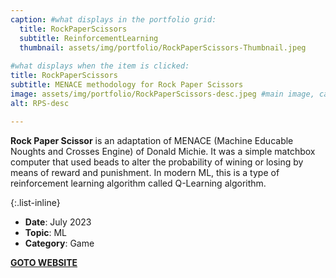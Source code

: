 ```yaml
---
caption: #what displays in the portfolio grid:
  title: RockPaperScissors
  subtitle: ReinforcementLearning
  thumbnail: assets/img/portfolio/RockPaperScissors-Thumbnail.jpeg
  
#what displays when the item is clicked:
title: RockPaperScissors
subtitle: MENACE methodology for Rock Paper Scissors
image: assets/img/portfolio/RockPaperScissors-desc.jpeg #main image, can be a link or a file in assets/img/portfolio
alt: RPS-desc

---
```

**Rock Paper Scissor** is an adaptation of MENACE (Machine Educable Noughts and Crosses Engine) of Donald Michie. It was a simple matchbox computer that used beads to alter
the probability of wining or losing by means of reward and punishment. In modern ML, this is a type of reinforcement learning algorithm called Q-Learning algorithm.

{:.list-inline}
- **Date**: July 2023
- **Topic**: ML
- **Category**: Game

[**GOTO WEBSITE**](https://yasirahmadx.github.io/RockPaperScissors/)
